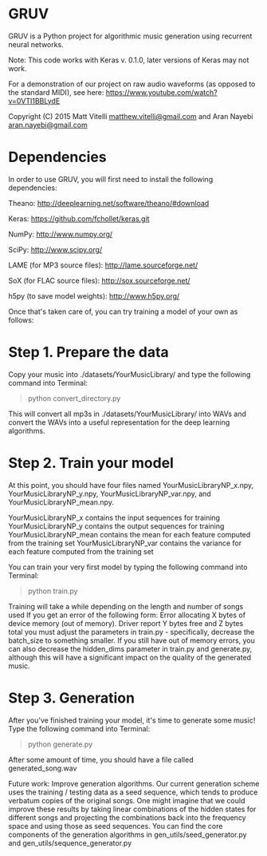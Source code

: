# GRUV
GRUV is a Python project for algorithmic music generation using recurrent neural networks.

Note: This code works with Keras v. 0.1.0, later versions of Keras may not work.

For a demonstration of our project on raw audio waveforms (as opposed to the standard MIDI), see here: https://www.youtube.com/watch?v=0VTI1BBLydE

Copyright (C) 2015 Matt Vitelli matthew.vitelli@gmail.com and Aran Nayebi aran.nayebi@gmail.com

# Dependencies
In order to use GRUV, you will first need to install the following dependencies:

Theano: http://deeplearning.net/software/theano/#download

Keras: https://github.com/fchollet/keras.git

NumPy: http://www.numpy.org/

SciPy: http://www.scipy.org/

LAME (for MP3 source files): http://lame.sourceforge.net/ 

SoX (for FLAC source files): http://sox.sourceforge.net/

h5py (to save model weights): http://www.h5py.org/

Once that's taken care of, you can try training a model of your own as follows:
# Step 1. Prepare the data
Copy your music into ./datasets/YourMusicLibrary/ and type the following command into Terminal:
>    python convert_directory.py

This will convert all mp3s in ./datasets/YourMusicLibrary/ into WAVs and convert the WAVs into a useful representation for the deep learning algorithms.

# Step 2. Train your model
At this point, you should have four files named YourMusicLibraryNP_x.npy, YourMusicLibraryNP_y.npy, YourMusicLibraryNP_var.npy, and YourMusicLibraryNP_mean.npy.

YourMusicLibraryNP_x contains the input sequences for training
YourMusicLibraryNP_y contains the output sequences for training
YourMusicLibraryNP_mean contains the mean for each feature computed from the training set
YourMusicLibraryNP_var contains the variance for each feature computed from the training set

You can train your very first model by typing the following command into Terminal:
>    python train.py

Training will take a while depending on the length and number of songs used
If you get an error of the following form:
Error allocating X bytes of device memory (out of memory). Driver report Y bytes free and Z bytes total
you must adjust the parameters in train.py - specifically, decrease the batch_size to something smaller. If you still have out of memory errors, you can also decrease the hidden_dims parameter in train.py and generate.py, although this will have a significant impact on the quality of the generated music.

# Step 3. Generation
After you've finished training your model, it's time to generate some music!
Type the following command into Terminal:
>    python generate.py

After some amount of time, you should have a file called generated_song.wav

Future work:
Improve generation algorithms. Our current generation scheme uses the training / testing data as a seed sequence, which tends to produce verbatum copies of the original songs. One might imagine that we could improve these results by taking linear combinations of the hidden states for different songs and projecting the combinations back into the frequency space and using those as seed sequences. You can find the core components of the generation algorithms in gen_utils/seed_generator.py and gen_utils/sequence_generator.py

